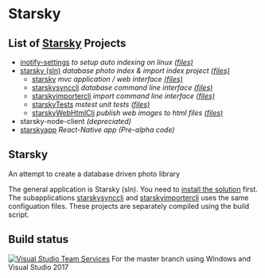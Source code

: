# Starsky
## List of [Starsky](readme.md) Projects
 - [inotify-settings](inotify-settings/readme.md) _to setup auto indexing on linux [(files)](inotify-settings)_
 - [starsky (sln)](starsky/readme.md) _database photo index & import index project [(files)](starsky)_
   - [starsky](starsky/starsky/readme.md)  _mvc application / web interface [(files)](starsky/starsky)_
   - [starskysynccli](starsky/starskysynccli/readme.md)  _database command line interface [(files)](starsky/starskysynccli)_
   - [starskyimportercli](starsky/starskyimportercli/readme.md)  _import command line interface [(files)](starsky/starskyimportercli)_
   - [starskyTests](starsky/starskyTests/readme.md)  _mstest unit tests [(files)](starsky/starskyTests)_
   - [starskyWebHtmlCli](starsky/starskywebhtmlcli/readme.md)  _publish web images to html files [(files)](starsky/starskywebhtmlcli)_
 - starsky-node-client  _(depreciated)_
 - [starskyapp](starskyapp) _React-Native app (Pre-alpha code)_

## Starsky   
An attempt to create a database driven photo library

The general application is Starsky (sln). You need to [install the solution](starsky/readme.md) first. The subapplications
[starskysynccli](starsky/starskysynccli/readme.md)  and [starskyimportercli](starsky/starskyimportercli/readme.md) uses the same configuation files. These projects are separately compiled using the build script.

## Build status

[![Visual Studio Team Services](https://img.shields.io/vso/build/qdraw/7bab52f1-7600-4295-a199-1bb81cc1e4d7/1.png)](https://qdraw.visualstudio.com/7bab52f1-7600-4295-a199-1bb81cc1e4d7/_apis/build/status/1) For the master branch using Windows and Visual Studio 2017
